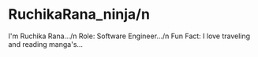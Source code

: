 # RuchikaRana_ninja/n
I'm Ruchika Rana.../n
Role: Software Engineer.../n
Fun Fact: I love traveling and reading manga's...

